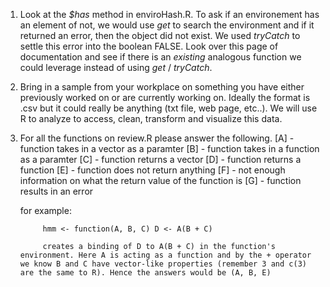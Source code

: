 1. Look at the *$has* method in enviroHash.R. To ask if an environement has an element of not, we would use *get* to search the environment and if it returned an error, then the object did not exist. We used *tryCatch* to settle this error into the boolean FALSE. Look over this page of documentation and see if there is an _existing_ analogous function we could leverage instead of using *get* / *tryCatch*. 
2. Bring in a sample from your workplace on something you have either previously worked on or are currently working on. Ideally the format is .csv but it could really be anything (txt file, web page, etc..). We will use R to analyze to access, clean, transform and visualize this data. 
3. For all the functions on review.R please answer the following.
    [A] - function takes in a vector as a paramter
    [B] - function takes in a function as a paramter
    [C] - function returns a vector
    [D] - function returns a function
    [E] - function does not return anything
    [F] - not enough information on what the return value of the function is
    [G] - function results in an error

    for example: 

            hmm <- function(A, B, C) D <- A(B + C)

            creates a binding of D to A(B + C) in the function's environment. Here A is acting as a function and by the + operator we know B and C have vector-like properties (remember 3 and c(3) are the same to R). Hence the answers would be (A, B, E)  
